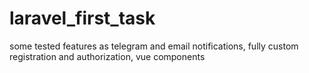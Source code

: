 # laravel_first_task

some tested features as telegram and email notifications, fully custom registration and authorization, vue components
